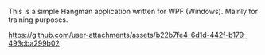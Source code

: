 This is a simple Hangman application written for WPF (Windows).
Mainly for training purposes.




https://github.com/user-attachments/assets/b22b7fe4-6d1d-442f-b179-493cba299b02

